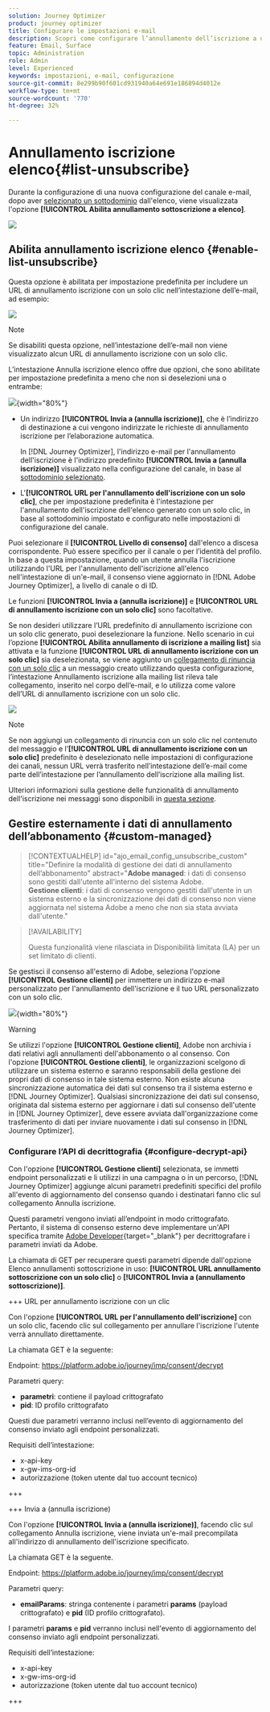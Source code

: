```yaml
---
solution: Journey Optimizer
product: journey optimizer
title: Configurare le impostazioni e-mail
description: Scopri come configurare l’annullamento dell’iscrizione a un elenco a livello di configurazione del canale
feature: Email, Surface
topic: Administration
role: Admin
level: Experienced
keywords: impostazioni, e-mail, configurazione
source-git-commit: 8e299b90f601cd931940a64e691e186894d4012e
workflow-type: tm+mt
source-wordcount: '770'
ht-degree: 32%

---
```


# Annullamento iscrizione elenco{#list-unsubscribe}

<!--Do not modify - Legal Review Done -->

Durante la configurazione di una nuova configurazione del canale e-mail, dopo aver [selezionato un sottodominio](email-settings.md#subdomains-and-ip-pools) dall&#39;elenco, viene visualizzata l&#39;opzione **[!UICONTROL Abilita annullamento sottoscrizione a elenco]**.

![](assets/preset-list-unsubscribe.png)

## Abilita annullamento iscrizione elenco {#enable-list-unsubscribe}

Questa opzione è abilitata per impostazione predefinita per includere un URL di annullamento iscrizione con un solo clic nell’intestazione dell’e-mail, ad esempio:

![](assets/preset-list-unsubscribe-header.png)

>[!NOTE]
>
>Se disabiliti questa opzione, nell’intestazione dell’e-mail non viene visualizzato alcun URL di annullamento iscrizione con un solo clic.

L’intestazione Annulla iscrizione elenco offre due opzioni, che sono abilitate per impostazione predefinita a meno che non si deselezioni una o entrambe:

![](assets/surface-list-unsubscribe.png){width="80%"}

* Un indirizzo **[!UICONTROL Invia a (annulla iscrizione)]**, che è l’indirizzo di destinazione a cui vengono indirizzate le richieste di annullamento iscrizione per l’elaborazione automatica.

  In [!DNL Journey Optimizer], l&#39;indirizzo e-mail per l&#39;annullamento dell&#39;iscrizione è l&#39;indirizzo predefinito **[!UICONTROL Invia a (annulla iscrizione)]** visualizzato nella configurazione del canale, in base al [sottodominio selezionato](#subdomains-and-ip-pools). <!--With this method, clicking the Unsubscribe link sends a pre-filled email to the unsubscribe address specified in the email header.-->

* L&#39;**[!UICONTROL URL per l&#39;annullamento dell&#39;iscrizione con un solo clic]**, che per impostazione predefinita è l&#39;intestazione per l&#39;annullamento dell&#39;iscrizione dell&#39;elenco generato con un solo clic, in base al sottodominio impostato e configurato nelle impostazioni di configurazione del canale. <!--With this method, clicking the Unsubscribe link directly unsubscribes the user, requiring only a single action to unsubscribe.-->

Puoi selezionare il **[!UICONTROL Livello di consenso]** dall&#39;elenco a discesa corrispondente. Può essere specifico per il canale o per l’identità del profilo. In base a questa impostazione, quando un utente annulla l&#39;iscrizione utilizzando l&#39;URL per l&#39;annullamento dell&#39;iscrizione all&#39;elenco nell&#39;intestazione di un&#39;e-mail, il consenso viene aggiornato in [!DNL Adobe Journey Optimizer], a livello di canale o di ID.

Le funzioni **[!UICONTROL Invia a (annulla iscrizione)]** e **[!UICONTROL URL di annullamento iscrizione con un solo clic]** sono facoltative.

Se non desideri utilizzare l’URL predefinito di annullamento iscrizione con un solo clic generato, puoi deselezionare la funzione. Nello scenario in cui l’opzione **[!UICONTROL Abilita annullamento di iscrizione a mailing list]** sia attivata e la funzione **[!UICONTROL URL di annullamento iscrizione con un solo clic]** sia deselezionata, se viene aggiunto un [collegamento di rinuncia con un solo clic](../email/email-opt-out.md#one-click-opt-out) a un messaggio creato utilizzando questa configurazione, l’intestazione Annullamento iscrizione alla mailing list rileva tale collegamento, inserito nel corpo dell’e-mail, e lo utilizza come valore dell’URL di annullamento iscrizione con un solo clic.

![](assets/preset-list-unsubscribe-opt-out-url.png)

>[!NOTE]
>
>Se non aggiungi un collegamento di rinuncia con un solo clic nel contenuto del messaggio e l’**[!UICONTROL URL di annullamento iscrizione con un solo clic]** predefinito è deselezionato nelle impostazioni di configurazione dei canali, nessun URL verrà trasferito nell’intestazione dell’e-mail come parte dell’intestazione per l’annullamento dell’iscrizione alla mailing list.

Ulteriori informazioni sulla gestione delle funzionalità di annullamento dell&#39;iscrizione nei messaggi sono disponibili in [questa sezione](../email/email-opt-out.md#unsubscribe-header).

## Gestire esternamente i dati di annullamento dell’abbonamento {#custom-managed}

>[!CONTEXTUALHELP]
>id="ajo_email_config_unsubscribe_custom"
>title="Definire la modalità di gestione dei dati di annullamento dell’abbonamento"
>abstract="**Adobe managed**: i dati di consenso sono gestiti dall&#39;utente all&#39;interno del sistema Adobe.<br>**Gestione clienti**: i dati di consenso vengono gestiti dall&#39;utente in un sistema esterno e la sincronizzazione dei dati di consenso non viene aggiornata nel sistema Adobe a meno che non sia stata avviata dall&#39;utente."

>[!AVAILABILITY]
>
>Questa funzionalità viene rilasciata in Disponibilità limitata (LA) per un set limitato di clienti.

Se gestisci il consenso all&#39;esterno di Adobe, seleziona l&#39;opzione **[!UICONTROL Gestione clienti]** per immettere un indirizzo e-mail personalizzato per l&#39;annullamento dell&#39;iscrizione e il tuo URL personalizzato con un solo clic.

![](assets/surface-list-unsubscribe-custom.png){width="80%"}

>[!WARNING]
>
>Se utilizzi l&#39;opzione **[!UICONTROL Gestione clienti]**, Adobe non archivia i dati relativi agli annullamenti dell&#39;abbonamento o al consenso. Con l&#39;opzione **[!UICONTROL Gestione clienti]**, le organizzazioni scelgono di utilizzare un sistema esterno e saranno responsabili della gestione dei propri dati di consenso in tale sistema esterno. Non esiste alcuna sincronizzazione automatica dei dati sul consenso tra il sistema esterno e [!DNL Journey Optimizer]. Qualsiasi sincronizzazione dei dati sul consenso, originata dal sistema esterno per aggiornare i dati sul consenso dell&#39;utente in [!DNL Journey Optimizer], deve essere avviata dall&#39;organizzazione come trasferimento di dati per inviare nuovamente i dati sul consenso in [!DNL Journey Optimizer].

### Configurare l’API di decrittografia {#configure-decrypt-api}

Con l&#39;opzione **[!UICONTROL Gestione clienti]** selezionata, se immetti endpoint personalizzati e li utilizzi in una campagna o in un percorso, [!DNL Journey Optimizer] aggiunge alcuni parametri predefiniti specifici del profilo all&#39;evento di aggiornamento del consenso <!--sent to the custom endpoint --> quando i destinatari fanno clic sul collegamento Annulla iscrizione.

Questi parametri vengono inviati all’endpoint in modo crittografato. Pertanto, il sistema di consenso esterno deve implementare un&#39;API specifica tramite [Adobe Developer](https://developer.adobe.com){target="_blank"} per decrittografare i parametri inviati da Adobe.

La chiamata di GET per recuperare questi parametri dipende dall&#39;opzione Elenco annullamenti sottoscrizione in uso: **[!UICONTROL URL annullamento sottoscrizione con un solo clic]** o **[!UICONTROL Invia a (annullamento sottoscrizione)]**.

<!--To configure the API to send back the information to [!DNL Adobe Journey Optimizer] when a recipient has unsubscribed using the List unsubscribe option with custom endpoints, follow the steps below.-->

+++ URL per annullamento iscrizione con un clic

Con l&#39;opzione **[!UICONTROL URL per l&#39;annullamento dell&#39;iscrizione]** con un solo clic, facendo clic sul collegamento per annullare l&#39;iscrizione l&#39;utente verrà annullato direttamente.

La chiamata GET è la seguente:

Endpoint: https://platform.adobe.io/journey/imp/consent/decrypt

Parametri query:

* **parametri**: contiene il payload crittografato
* **pid**: ID profilo crittografato

Questi due parametri verranno inclusi nell’evento di aggiornamento del consenso inviato agli endpoint personalizzati.

Requisiti dell’intestazione:

* x-api-key
* x-gw-ims-org-id
* autorizzazione (token utente dal tuo account tecnico)

+++

+++ Invia a (annulla iscrizione)

Con l&#39;opzione **[!UICONTROL Invia a (annulla iscrizione)]**, facendo clic sul collegamento Annulla iscrizione, viene inviata un&#39;e-mail precompilata all&#39;indirizzo di annullamento dell&#39;iscrizione specificato.

La chiamata GET è la seguente.

Endpoint: https://platform.adobe.io/journey/imp/consent/decrypt

Parametri query:

* **emailParams**: stringa contenente i parametri **params** (payload crittografato) e **pid** (ID profilo crittografato).

I parametri **params** e **pid** verranno inclusi nell&#39;evento di aggiornamento del consenso inviato agli endpoint personalizzati.

Requisiti dell’intestazione:

* x-api-key
* x-gw-ims-org-id
* autorizzazione (token utente dal tuo account tecnico)

+++
